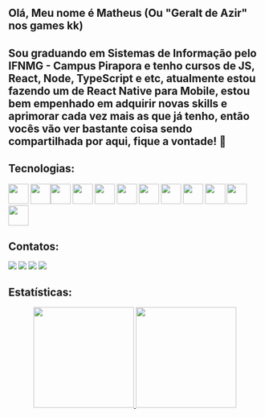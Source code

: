  ## Olá, Meu nome é Matheus (Ou "Geralt de Azir" nos games kk) 
 ## Sou graduando em Sistemas de Informação pelo IFNMG - Campus Pirapora e tenho cursos de JS, React, Node, TypeScript e etc, atualmente estou fazendo um de React Native para Mobile, estou bem empenhado em adquirir novas skills e aprimorar cada vez mais as que já tenho, então vocês vão ver bastante coisa sendo compartilhada por aqui, fique a vontade! 🤖

<link rel="stylesheet" href="https://cdn.jsdelivr.net/gh/devicons/devicon@v2.15.1/devicon.min.css">
      
## Tecnologias:

<img src="https://cdn.jsdelivr.net/gh/devicons/devicon/icons/javascript/javascript-original.svg" width="40" height="40" /> <img src="https://cdn.jsdelivr.net/gh/devicons/devicon/icons/react/react-original-wordmark.svg" width="40" height="40" /><img src="https://cdn.jsdelivr.net/gh/devicons/devicon/icons/typescript/typescript-original.svg" width="40" height="40" /> <img src="https://cdn.jsdelivr.net/gh/devicons/devicon/icons/html5/html5-original.svg" width="40" height="40" /> <img src="https://cdn.jsdelivr.net/gh/devicons/devicon/icons/css3/css3-original.svg" width="40" height="40" /> <img src="https://cdn.jsdelivr.net/gh/devicons/devicon/icons/csharp/csharp-original.svg" width="40" height="40" />
 <img src="https://cdn.jsdelivr.net/gh/devicons/devicon/icons/python/python-original.svg" width="40" height="40" /> <img src="https://cdn.jsdelivr.net/gh/devicons/devicon/icons/nodejs/nodejs-original.svg" width="40" height="40" />   <img src="https://cdn.jsdelivr.net/gh/devicons/devicon/icons/android/android-original.svg" width="40" height="40" /> <img src="https://cdn.jsdelivr.net/gh/devicons/devicon/icons/mysql/mysql-original.svg" width="40" height="40" />
 <img src="https://cdn.jsdelivr.net/gh/devicons/devicon/icons/mongodb/mongodb-original-wordmark.svg" width="40" height="40"/> <img src="https://cdn.jsdelivr.net/gh/devicons/devicon/icons/firebase/firebase-plain-wordmark.svg" width="40" height="40"/>

## Contatos:
<div>
<a href="https://www.instagram.com/math.italo/" target="_blank"><img src="https://img.shields.io/badge/-Instagram-%23E4405F?style=for-the-badge&logo=instagram&logoColor=white" target="_blank"></a>
<a href="https://www.twitch.tv/destruindosonhos" target="_blank"><img src="https://img.shields.io/badge/Twitch-9146FF?style=for-the-badge&logo=twitch&logoColor=white" target="_blank"></a>
<a href = "mailto:haiganbr@gmail.com"><img src="https://img.shields.io/badge/Gmail-D14836?style=for-the-badge&logo=gmail&logoColor=white" target="_blank"></a>
<a href="https://www.linkedin.com/in/matheus-italo-7ab09b243/" target="_blank"><img src="https://img.shields.io/badge/-LinkedIn-%230077B5?style=for-the-badge&logo=linkedin&logoColor=white" target="_blank"></a>   
</div>

## Estatísticas:
<div align="center">
<a href="https://github.com/Haigan">
      <img height="200em" src="https://github-readme-stats.vercel.app/api?username=Haigan&show_icons=true&theme=dracula&include_all_commits=true&count_private=true"/>
<img height="200em" src="https://github-readme-stats.vercel.app/api/top-langs/?username=Haigan&layout=compact&langs_count=7&theme=dracula"/>
</div>
 


 











       
